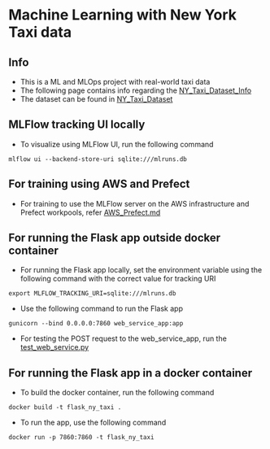 # Machine Learning with New York Taxi data

## Info
* This is a ML and MLOps project with real-world taxi data
* The following page contains info regarding the [NY_Taxi_Dataset_Info](https://www.nyc.gov/site/tlc/passengers/your-ride.page)
* The dataset can be found in [NY_Taxi_Dataset](https://www.nyc.gov/site/tlc/about/tlc-trip-record-data.page)


## MLFlow tracking UI locally
* To visualize using MLFlow UI, run the following command
```
mlflow ui --backend-store-uri sqlite:///mlruns.db
```


## For training using AWS and Prefect
* For training to use the MLFlow server on the AWS infrastructure and Prefect workpools, refer [AWS_Prefect.md](AWS_Prefect.md)


## For running the Flask app outside docker container
* For running the Flask app locally, set the environment variable using the following command with the correct value for tracking URI
```
export MLFLOW_TRACKING_URI=sqlite:///mlruns.db
```
* Use the following command to run the Flask app
```
gunicorn --bind 0.0.0.0:7860 web_service_app:app
```
* For testing the POST request to the web\_service\_app, run the [test\_web\_service.py](test_web_service.py)


## For running the Flask app in a docker container
* To build the docker container, run the following command
```
docker build -t flask_ny_taxi .
```
* To run the app, use the following command
```
docker run -p 7860:7860 -t flask_ny_taxi
```